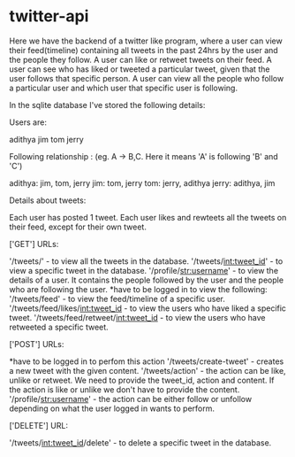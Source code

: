 # twitter-api

Here we have the backend of a twitter like program, where a user can view their feed(timeline) containing all tweets in the past 24hrs by the user and the people they follow. 
A user can like or retweet tweets on their feed.
A user can see who has liked or tweeted a particular tweet, given that the user follows that specific person.
A user can view all the people who follow a particular user and which user that specific user is following. 

In the sqlite database I've stored the following details:

Users are:

adithya
jim
tom
jerry

Following relationship : (eg. A -> B,C. Here it means 'A' is following 'B' and 'C')

adithya: jim, tom, jerry
jim: tom, jerry
tom: jerry, adithya
jerry: adithya, jim

Details about tweets:

Each user has posted 1 tweet.
Each user likes and rewteets all the tweets on their feed, except for their own tweet.


['GET'] URLs:

'/tweets/' - to view all the tweets in the database.
'/tweets/<int:tweet_id>' - to view a specific tweet in the database.
'/profile/<str:username>' - to view the details of a user. It contains the people followed by the user and the people who are following the user.
*have to be logged in to view the following:
'/tweets/feed' - to view the feed/timeline of a specific user.
'/tweets/feed/likes/<int:tweet_id> - to view the users who have liked a specific tweet.
'/tweets/feed/retweet/<int:tweet_id> - to view the users who have retweeted a specific tweet.

['POST'] URLs:

*have to be logged in to perfom this action
'/tweets/create-tweet' - creates a new tweet with the given content.
'/tweets/action' - the action can be like, unlike or retweet. We need to provide the tweet_id, action and content. If the action is like or unlike we don't have to provide the content.
'/profile/<str:username>' - the action can be either follow or unfollow depending on what the user logged in wants to perform.


['DELETE'] URL:

'/tweets/<int:tweet_id>/delete' - to delete a specific tweet in the database.
